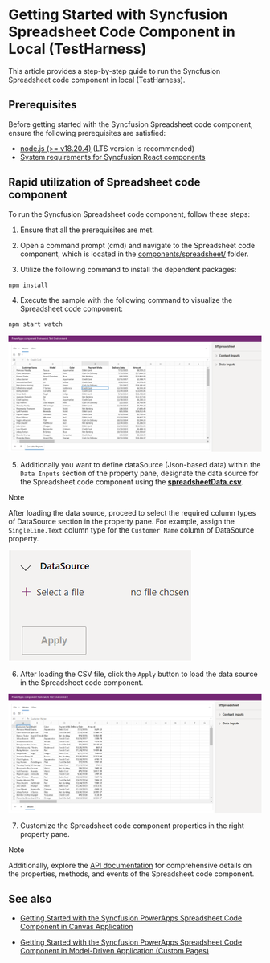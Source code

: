 # Getting Started with Syncfusion Spreadsheet Code Component in Local (TestHarness)

This article provides a step-by-step guide to run the Syncfusion Spreadsheet code component in local (TestHarness).

## Prerequisites

Before getting started with the Syncfusion Spreadsheet code component, ensure the following prerequisites are satisfied:

- [node.js  (>= v18.20.4)](https://nodejs.org/en/download/) (LTS version is recommended)
- [System requirements for Syncfusion React components](https://ej2.syncfusion.com/react/documentation/system-requirement)

## Rapid utilization of Spreadsheet code component

To run the Syncfusion Spreadsheet code component, follow these steps:

1. Ensure that all the prerequisites are met.

2. Open a command prompt (cmd) and navigate to the Spreadsheet code component, which is located in the [components/spreadsheet/](../../components/spreadsheet/) folder.

3. Utilize the following command to install the dependent packages:

```bash
npm install
```

4. Execute the sample with the following command to visualize the Spreadsheet code component:

```bash
npm start watch
```

![Output1](../images/spreadsheet/CC-Output1.png)

5. Additionally you want to define dataSource (Json-based data) within the `Data Inputs` section of the property pane, designate the data source for the Spreadsheet code component using the [**spreadsheetData.csv**](../../components/spreadsheet/data/spreadsheetData.csv).

> [!NOTE]
> After loading the data source, proceed to select the required column types of DataSource section in the property pane. For example, assign the `SingleLine.Text` column type for the `Customer Name` column of DataSource property.

![CSV Import](../images/common/CC-CSVImport.png)

6. After loading the CSV file, click the `Apply` button to load the data source in the Spreadsheet code component. 

![Output2](../images/spreadsheet/CC-Output2.png)

7. Customize the Spreadsheet code component properties in the right property pane.

> [!NOTE]
> Additionally, explore the [API documentation](./api.md) for comprehensive details on the properties, methods, and events of the Spreadsheet code component.

## See also

- [Getting Started with the Syncfusion PowerApps Spreadsheet Code Component in Canvas Application](getting-started-with-canvas.md)

- [Getting Started with the Syncfusion PowerApps Spreadsheet Code Component in Model-Driven Application (Custom Pages)](getting-started-with-model-driven-custom-pages.md)
